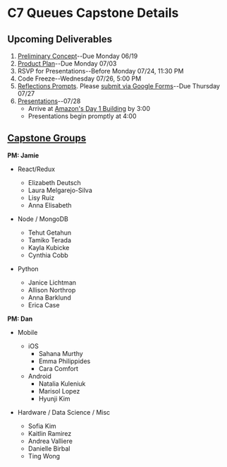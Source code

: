 # C7 Queues Capstone Details

## Upcoming Deliverables
1. [Preliminary Concept](/concept.md)--Due Monday 06/19
1. [Product Plan](/product-plan.md)--Due Monday 07/03
1. RSVP for Presentations--Before Monday 07/24, 11:30 PM
1. Code Freeze--Wednesday 07/26, 5:00 PM
1. [Reflections Prompts](/reflections.md). Please [submit via Google Forms](https://goo.gl/forms/LcvsOvHL4JLSgqTJ2)--Due Thursday 07/27
1. [Presentations](/presentation.md)--07/28
    - Arrive at [Amazon's Day 1 Building](https://www.google.com/maps?hl=en&q=47.6162311,-122.3402054&sll=47.6162311,-122.3402054&z=13&markers=47.6162311,-122.3402054) by 3:00
    - Presentations begin promptly at 4:00

## [Capstone Groups](/groups.md)
**PM: Jamie**
- React/Redux
  - Elizabeth Deutsch
  - Laura Melgarejo-Silva
  - Lisy Ruiz
  - Anna Elisabeth
  
- Node / MongoDB
  - Tehut Getahun
  - Tamiko Terada
  - Kayla Kubicke
  - Cynthia Cobb
  
- Python
  - Janice Lichtman
  - Allison Northrop
  - Anna Barklund
  - Erica Case

**PM: Dan**
- Mobile
  - iOS
    - Sahana Murthy
    - Emma Philippides
    - Cara Comfort
  - Android
    - Natalia Kuleniuk
    - Marisol Lopez
    - Hyunji Kim
    
- Hardware / Data Science / Misc
  - Sofia Kim
  - Kaitlin Ramirez
  - Andrea Valliere
  - Danielle Birbal
  - Ting Wong
